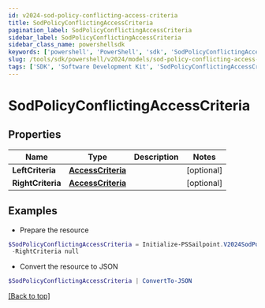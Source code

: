 ```yaml
---
id: v2024-sod-policy-conflicting-access-criteria
title: SodPolicyConflictingAccessCriteria
pagination_label: SodPolicyConflictingAccessCriteria
sidebar_label: SodPolicyConflictingAccessCriteria
sidebar_class_name: powershellsdk
keywords: ['powershell', 'PowerShell', 'sdk', 'SodPolicyConflictingAccessCriteria', 'V2024SodPolicyConflictingAccessCriteria'] 
slug: /tools/sdk/powershell/v2024/models/sod-policy-conflicting-access-criteria
tags: ['SDK', 'Software Development Kit', 'SodPolicyConflictingAccessCriteria', 'V2024SodPolicyConflictingAccessCriteria']
---
```



# SodPolicyConflictingAccessCriteria

## Properties

Name | Type | Description | Notes
------------ | ------------- | ------------- | -------------
**LeftCriteria** | [**AccessCriteria**](access-criteria) |  | [optional] 
**RightCriteria** | [**AccessCriteria**](access-criteria) |  | [optional] 

## Examples

- Prepare the resource
```powershell
$SodPolicyConflictingAccessCriteria = Initialize-PSSailpoint.V2024SodPolicyConflictingAccessCriteria  -LeftCriteria null `
 -RightCriteria null
```

- Convert the resource to JSON
```powershell
$SodPolicyConflictingAccessCriteria | ConvertTo-JSON
```


[[Back to top]](#) 

